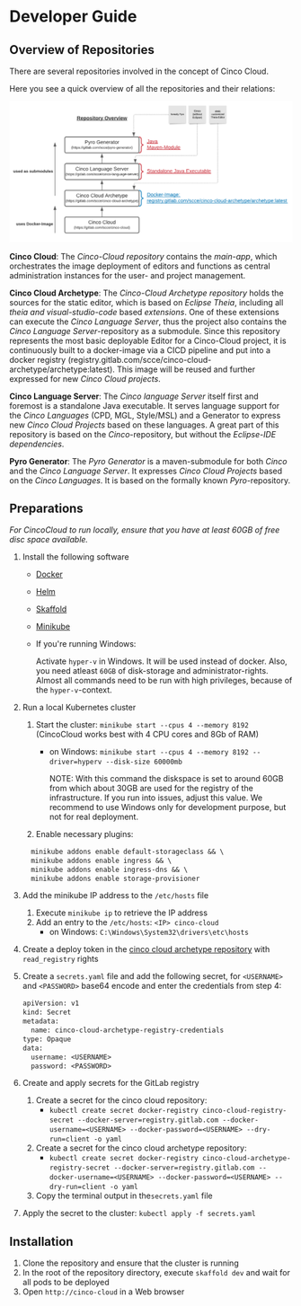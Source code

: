# Developer Guide

## Overview of Repositories
There are several repositories involved in the concept of Cinco Cloud.

Here you see a quick overview of all the repositories and their relations:

![Cinco Cloud Overview](Cinco-Cloud-Overview.png)

**Cinco Cloud**:
The *Cinco-Cloud repository* contains the *main-app*, which orchestrates the image deployment of editors and functions as central administration instances for the user- and project management.

**Cinco Cloud Archetype**:
The *Cinco-Cloud Archetype repository* holds the sources for the static editor, which is based on *Eclipse Theia*, including all *theia and visual-studio-code* based *extensions*. One of these extensions can execute the *Cinco Language Server*, thus the project also contains the *Cinco Language Server*-repository as a submodule. Since this repository represents the most basic deployable Editor for a Cinco-Cloud project, it is continuously built to a docker-image via a CICD pipeline and put into a docker registry (registry.gitlab.com/scce/cinco-cloud-archetype/archetype:latest). This image will be reused and further expressed for new *Cinco Cloud projects*.

**Cinco Language Server**:
The *Cinco language Server* itself first and foremost is a standalone Java executable. It serves language support for the *Cinco Languages* (CPD, MGL, Style/MSL) and a Generator to express new *Cinco Cloud Projects* based on these languages. A great part of this repository is based on the *Cinco*-repository, but without the *Eclipse-IDE dependencies*.

**Pyro Generator**:
The *Pyro Generator* is a maven-submodule for both *Cinco* and the *Cinco Language Server*. It expresses *Cinco Cloud Projects* based on the *Cinco Languages*. It is based on the formally known *Pyro*-repository.

## Preparations

*For CincoCloud to run locally, ensure that you have at least 60GB of free disc space available.*

1. Install the following software
    - [Docker][docker]
    - [Helm][helm]
    - [Skaffold][skaffold]
    - [Minikube][minikube]

    - If you're running Windows:
    
        Activate `hyper-v` in Windows. It will be used instead of docker. Also, you need atleast `60GB` of disk-storage and administrator-rights. Almost all commands need to be run with high privileges, because of the `hyper-v`-context.

2. Run a local Kubernetes cluster
    1. Start the cluster: `minikube start --cpus 4 --memory 8192` (CincoCloud works best with 4 CPU cores and 8Gb of RAM)
    
        - on Windows: `minikube start --cpus 4 --memory 8192 --driver=hyperv --disk-size 60000mb`

            NOTE: With this command the diskspace is set to around 60GB from which about 30GB are used for the registry of the infrastructure. If you run into issues, adjust this value. We recommend to use Windows only for development purpose, but not for real deployment.

    2. Enable necessary plugins:

    ```
      minikube addons enable default-storageclass && \
      minikube addons enable ingress && \
      minikube addons enable ingress-dns && \
      minikube addons enable storage-provisioner
    ```

3. Add the minikube IP address to the `/etc/hosts` file
    1. Execute `minikube ip` to retrieve the IP address
    2. Add an entry to the `/etc/hosts`: `<IP> cinco-cloud`
        - on Windows: `C:\Windows\System32\drivers\etc\hosts`

4. Create a deploy token in the [cinco cloud archetype repository][cinco-cloud-archetype] with `read_registry` rights

5. Create a `secrets.yaml` file and add the following secret, for `<USERNAME>` and `<PASSWORD>` base64 encode and enter the credentials from step 4:

    ```
    apiVersion: v1
    kind: Secret
    metadata:
      name: cinco-cloud-archetype-registry-credentials
    type: Opaque
    data:
      username: <USERNAME>
      password: <PASSWORD>
    ```

6. Create and apply secrets for the GitLab registry
    1. Create a secret for the cinco cloud repository:
        - `kubectl create secret docker-registry cinco-cloud-registry-secret --docker-server=registry.gitlab.com --docker-username=<USERNAME> --docker-password=<USERNAME> --dry-run=client -o yaml`
    2. Create a secret for the cinco cloud archetype repository:
        - `kubectl create secret docker-registry cinco-cloud-archetype-registry-secret --docker-server=registry.gitlab.com --docker-username=<USERNAME> --docker-password=<USERNAME> --dry-run=client -o yaml`
    3. Copy the terminal output in the`secrets.yaml` file

7. Apply the secret to the cluster: `kubectl apply -f secrets.yaml`


## Installation

1. Clone the repository and ensure that the cluster is running
2. In the root of the repository directory, execute `skaffold dev` and wait for all pods to be deployed
3. Open `http://cinco-cloud` in a Web browser

[helm]: https://helm.sh/
[docker]: https://docs.docker.com/get-docker/
[skaffold]: https://skaffold.dev/
[minikube]: https://minikube.sigs.k8s.io/
[docker-secret]: https://kubernetes.io/docs/tasks/configure-pod-container/pull-image-private-registry/
[cinco-cloud-archetype]: https://gitlab.com/scce/cinco-cloud-archetype
